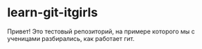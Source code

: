 # learn-git-itgirls
Привет! Это тестовый репозиторий, на примере которого мы с ученицами разбирались, как работает гит.
